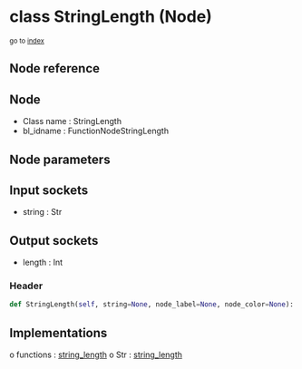 # class StringLength (Node)

<sub>go to [index](/docs/index.md)</sub>

## Node reference

Node
----
 - Class name : StringLength
 - bl_idname : FunctionNodeStringLength

Node parameters
---------------

Input sockets
-------------
 - string : Str

Output sockets
--------------
 - length : Int

### Header

``` python
def StringLength(self, string=None, node_label=None, node_color=None):
```

## Implementations

o functions : [string_length](#string_length)
o Str : [string_length](#string_length) 

